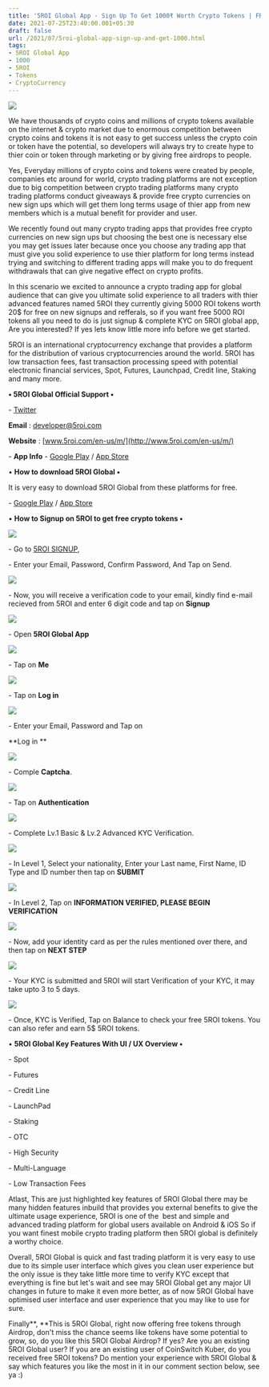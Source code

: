 ```yaml
---
title: '5ROI Global App - Sign Up To Get 1000₹ Worth Crypto Tokens | FREE |'
date: 2021-07-25T23:40:00.001+05:30
draft: false
url: /2021/07/5roi-global-app-sign-up-and-get-1000.html
tags: 
- 5ROI Global App
- 1000
- 5ROI
- Tokens
- CryptoCurrency
---
```


 [![](https://lh3.googleusercontent.com/-12kkomY3Cgg/YP2o_b1XJeI/AAAAAAAAGAE/-i4_j1OJRMAuGRM1khQokC9RpxLATN_fwCLcBGAsYHQ/s1600/1627236600191244-0.png)](https://lh3.googleusercontent.com/-12kkomY3Cgg/YP2o_b1XJeI/AAAAAAAAGAE/-i4_j1OJRMAuGRM1khQokC9RpxLATN_fwCLcBGAsYHQ/s1600/1627236600191244-0.png) 

  

We have thousands of crypto coins and millions of crypto tokens available on the internet & crypto market due to enormous competition between crypto coins and tokens it is not easy to get success unless the crypto coin or token have the potential, so developers will always try to create hype to thier coin or token through marketing or by giving free airdrops to people.

  

Yes, Everyday millions of crypto coins and tokens were created by people, companies etc around for world, crypto trading platforms are not exception due to big competition between crypto trading platforms many crypto trading platforms conduct giveaways & provide free crypto currencies on new sign ups which will get them long terms usage of thier app from new members which is a mutual benefit for provider and user.

  

We recently found out many crypto trading apps that provides free crypto currencies on new sign ups but choosing the best one is necessary else you may get issues later because once you choose any trading app that must give you solid experience to use thier platform for long terms instead trying and switching to different trading apps will make you to do frequent withdrawals that can give negative effect on crypto profits.  

  

In this scenario we excited to announce a crypto trading app for global audience that can give you ultimate solid experience to all traders with thier advanced features named 5ROI they currently giving 5000 ROI tokens worth 20$ for free on new signups and refferals, so if you want free 5000 ROI tokens all you need to do is just signup & complete KYC on 5ROI global app, Are you interested? If yes lets know little more info before we get started.

  

5ROI is an international cryptocurrency exchange that provides a platform for the distribution of various cryptocurrencies around the world. 5ROI has low transaction fees, fast transaction processing speed with potential electronic financial services, Spot, Futures, Launchpad, Credit line, Staking and many more.  

  

**• 5ROI Global Official Support •**

\- [Twitter](https://twitter.com/5roiglobal?lang=en)

  

**Email** : [developer@5roi.com](http://developer@5roi.com)

**Website** : [www.5roi.com/en-us/m/](http://www.5roi.com/en-us/m/)

  

\- **App Info** - [Google Play](https://www.5roi.com/j/iNsyy) / [App Store](https://www.5roi.com/j/iNsyy)

• **How to download 5ROI Global •**

It is very easy to download 5ROI Global from these platforms for free.

  

\- [Google Play](https://www.5roi.com/j/iNsyy) / [App Store](https://www.5roi.com/j/iNsyy)

  

• **How to Signup on 5ROI to get free crypto tokens •**

 **[![](https://lh3.googleusercontent.com/-_jfE8_mioNs/YP2o9zxdO_I/AAAAAAAAGAA/JflOiNuRNP4yjSM8jyny4NHY7y5rTveAwCLcBGAsYHQ/s1600/1627236593053437-1.png)](https://lh3.googleusercontent.com/-_jfE8_mioNs/YP2o9zxdO_I/AAAAAAAAGAA/JflOiNuRNP4yjSM8jyny4NHY7y5rTveAwCLcBGAsYHQ/s1600/1627236593053437-1.png)** 

\- Go to [5ROI SIGNUP](https://www.5roi.com/j/iNsyy), 

  

\- Enter your Email, Password, Confirm Password, And Tap on Send.

  

 [![](https://lh3.googleusercontent.com/-gB-p0iNSTlA/YP2o8DqPqPI/AAAAAAAAF_8/JnyZJfhReC4nB36ZoUGr-XESvsaiVXKYQCLcBGAsYHQ/s1600/1627236585524494-2.png)](https://lh3.googleusercontent.com/-gB-p0iNSTlA/YP2o8DqPqPI/AAAAAAAAF_8/JnyZJfhReC4nB36ZoUGr-XESvsaiVXKYQCLcBGAsYHQ/s1600/1627236585524494-2.png) 

  

  

\- Now, you will receive a verification code to your email, kindly find e-mail recieved from 5ROI and enter 6 digit code and tap on **Signup**  

 **[![](https://lh3.googleusercontent.com/-0kIRqe0GWeI/YP2o5-HKcpI/AAAAAAAAF_0/Cjtbbg7xRSI3_s-EjosT1r4n72fgHCCZACLcBGAsYHQ/s1600/1627236575523805-3.png)](https://lh3.googleusercontent.com/-0kIRqe0GWeI/YP2o5-HKcpI/AAAAAAAAF_0/Cjtbbg7xRSI3_s-EjosT1r4n72fgHCCZACLcBGAsYHQ/s1600/1627236575523805-3.png)** 

\- Open **5ROI Global App**

 **[![](https://lh3.googleusercontent.com/-NfFHzB4Fv2M/YP2o3iMI0uI/AAAAAAAAF_o/oTpzosnEIEcrEy29j7eP0NaFg-UqDlxrwCLcBGAsYHQ/s1600/1627236564589668-4.png)](https://lh3.googleusercontent.com/-NfFHzB4Fv2M/YP2o3iMI0uI/AAAAAAAAF_o/oTpzosnEIEcrEy29j7eP0NaFg-UqDlxrwCLcBGAsYHQ/s1600/1627236564589668-4.png)** 

\- Tap on **Me**

  

 [![](https://lh3.googleusercontent.com/-Zti_qLVDjss/YP2o0xB-5hI/AAAAAAAAF_g/rJcTcCrq2lQwlvHZuhlqP8zCVLRQftDhACLcBGAsYHQ/s1600/1627236549177444-5.png)](https://lh3.googleusercontent.com/-Zti_qLVDjss/YP2o0xB-5hI/AAAAAAAAF_g/rJcTcCrq2lQwlvHZuhlqP8zCVLRQftDhACLcBGAsYHQ/s1600/1627236549177444-5.png) 

  

\- Tap on **Log in**

  

 [![](https://lh3.googleusercontent.com/-5JBXGwqFrSw/YP2owz-QEYI/AAAAAAAAF_c/UWs_8CaTmswg302PIj3O27uUGjo_K3xCQCLcBGAsYHQ/s1600/1627236543056003-6.png)](https://lh3.googleusercontent.com/-5JBXGwqFrSw/YP2owz-QEYI/AAAAAAAAF_c/UWs_8CaTmswg302PIj3O27uUGjo_K3xCQCLcBGAsYHQ/s1600/1627236543056003-6.png) 

  

\- Enter your Email, Password and Tap on 

**Log in **

 **[![](https://lh3.googleusercontent.com/-iTURkNxQUtw/YP2ovmXY-DI/AAAAAAAAF_Y/eDoyoXw_G4E9I8F2By0FUCLO9xW7WnlFgCLcBGAsYHQ/s1600/1627236536349971-7.png)](https://lh3.googleusercontent.com/-iTURkNxQUtw/YP2ovmXY-DI/AAAAAAAAF_Y/eDoyoXw_G4E9I8F2By0FUCLO9xW7WnlFgCLcBGAsYHQ/s1600/1627236536349971-7.png)** 

\- Comple **Captcha**.

  

 [![](https://lh3.googleusercontent.com/-1hCJFo8m-io/YP2ot2-5qmI/AAAAAAAAF_U/IFizmHiZHGoNehyFBkOiiZij_droqlqigCLcBGAsYHQ/s1600/1627236527093048-8.png)](https://lh3.googleusercontent.com/-1hCJFo8m-io/YP2ot2-5qmI/AAAAAAAAF_U/IFizmHiZHGoNehyFBkOiiZij_droqlqigCLcBGAsYHQ/s1600/1627236527093048-8.png) 

  

\- Tap on **Authentication**

  

 [![](https://lh3.googleusercontent.com/-08AwwxJuoxY/YP2orgvbqoI/AAAAAAAAF_Q/SkwlKSsTZCYVCXgizajxQILfViaHSXcHgCLcBGAsYHQ/s1600/1627236522001280-9.png)](https://lh3.googleusercontent.com/-08AwwxJuoxY/YP2orgvbqoI/AAAAAAAAF_Q/SkwlKSsTZCYVCXgizajxQILfViaHSXcHgCLcBGAsYHQ/s1600/1627236522001280-9.png) 

  

\- Complete Lv.1 Basic & Lv.2 Advanced KYC Verification.

  

 [![](https://lh3.googleusercontent.com/-JQBtbSWdmhA/YP2oqYiLuJI/AAAAAAAAF_M/hWzw0WRys6ASN-oHXDBx-wh3iZshPbLrQCLcBGAsYHQ/s1600/1627236516261921-10.png)](https://lh3.googleusercontent.com/-JQBtbSWdmhA/YP2oqYiLuJI/AAAAAAAAF_M/hWzw0WRys6ASN-oHXDBx-wh3iZshPbLrQCLcBGAsYHQ/s1600/1627236516261921-10.png) 

  

\- In Level 1, Select your nationality, Enter your Last name, First Name, ID Type and ID number then tap on **SUBMIT**

  

 [![](https://lh3.googleusercontent.com/-mjwGq9owSMY/YP2oo6k688I/AAAAAAAAF_I/Et0-tSGb1fMagRLViA_mfY4V6SmMKnyOwCLcBGAsYHQ/s1600/1627236504680750-11.png)](https://lh3.googleusercontent.com/-mjwGq9owSMY/YP2oo6k688I/AAAAAAAAF_I/Et0-tSGb1fMagRLViA_mfY4V6SmMKnyOwCLcBGAsYHQ/s1600/1627236504680750-11.png) 

  

\- In Level 2, Tap on **INFORMATION VERIFIED, PLEASE BEGIN VERIFICATION** 

  

 [![](https://lh3.googleusercontent.com/-k2leLUjzPOM/YP2omLt3vYI/AAAAAAAAF_E/N5jWiIrMFDwQe0ZnUL7Sjl81nNlm1BFOwCLcBGAsYHQ/s1600/1627236495877910-12.png)](https://lh3.googleusercontent.com/-k2leLUjzPOM/YP2omLt3vYI/AAAAAAAAF_E/N5jWiIrMFDwQe0ZnUL7Sjl81nNlm1BFOwCLcBGAsYHQ/s1600/1627236495877910-12.png) 

  

\- Now, add your identity card as per the rules mentioned over there, and then tap on **NEXT STEP**

 **[![](https://lh3.googleusercontent.com/-olT9YKrdJUI/YP2ojlTFaiI/AAAAAAAAF_A/u24Te6IflO0-lxSvatvKDq_0_Ni2katvwCLcBGAsYHQ/s1600/1627236490399631-13.png)](https://lh3.googleusercontent.com/-olT9YKrdJUI/YP2ojlTFaiI/AAAAAAAAF_A/u24Te6IflO0-lxSvatvKDq_0_Ni2katvwCLcBGAsYHQ/s1600/1627236490399631-13.png)** 

\- Your KYC is submitted and 5ROI will start Verification of your KYC, it may take upto 3 to 5 days.

  

 [![](https://lh3.googleusercontent.com/-_nEHB200TtM/YP2oifH8VOI/AAAAAAAAF-8/Io4Lsx8Pmskc83RwqMmZ1rF13RrI1umXwCLcBGAsYHQ/s1600/1627236477066734-14.png)](https://lh3.googleusercontent.com/-_nEHB200TtM/YP2oifH8VOI/AAAAAAAAF-8/Io4Lsx8Pmskc83RwqMmZ1rF13RrI1umXwCLcBGAsYHQ/s1600/1627236477066734-14.png) 

  

\- Once, KYC is Verified, Tap on Balance to check your free 5ROI tokens. You can also refer and earn 5$ 5ROI tokens.

  

• **5ROI Global Key Features With UI / UX Overview •**

\- Spot

\- Futures

\- Credit Line

\- LaunchPad

\- Staking

\- OTC

\- High Security

\- Multi-Language

\- Low Transaction Fees

  

Atlast, This are just highlighted key features of 5ROI Global there may be many hidden features inbuild that provides you external benefits to give the ultimate usage experience, 5ROI is one of the  best and simple and advanced trading platform for global users available on Android & iOS So if you want finest mobile crypto trading platform then 5ROI global is definitely a worthy choice.  

  

Overall, 5ROI Global is quick and fast trading platform it is very easy to use due to its simple user interface which gives you clean user experience but the only issue is they take little more time to verify KYC except that everything is fine but let's wait and see may 5ROI Global get any major UI changes in future to make it even more better, as of now 5ROI Global have optimised user interface and user experience that you may like to use for sure.   

  

Finally**, **This is 5ROI Global, right now offering free tokens through Airdrop, don't miss the chance seems like tokens have some potential to grow, so, do you like this 5ROI Global Airdrop? If yes? Are you an existing 5ROI Global user? If you are an existing user of CoinSwitch Kuber, do you received free 5ROI tokens? Do mention your experience with 5ROI Global & say which features you like the most in it in our comment section below, see ya :)